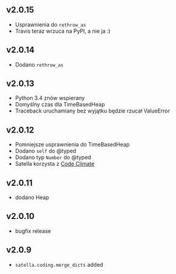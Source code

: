 ## v2.0.15

* Usprawnienia do `rethrow_as`
* Travis teraz wrzuca na PyPI, a nie ja :)

## v2.0.14

* Dodano `rethrow_as`

## v2.0.13

* Python 3.4 znów wspierany
* Domyślny czas dla TimeBasedHeap 
* Traceback uruchamiany bez wyjątku będzie rzucał ValueError


## v2.0.12

* Pomniejsze usprawnienia do TimeBasedHeap
* Dodano `self` do @typed
* Dodano typ `Number` do @typed
* Satella korzysta z [Code Climate](https://codeclimate.com/github/piotrmaslanka/satella)

## v2.0.11

* dodano Heap

## v2.0.10

* bugfix release

## v2.0.9

* `satella.coding.merge_dicts` added
